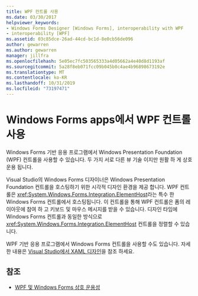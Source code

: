 ```yaml
---
title: WPF 컨트롤 사용
ms.date: 03/30/2017
helpviewer_keywords:
- Windows Forms Designer [Windows Forms], interoperability with WPF
- interoperability [WPF]
ms.assetid: 03c85dce-26ad-44cd-bc1d-8e0cb56de096
author: gewarren
ms.author: gewarren
manager: jillfra
ms.openlocfilehash: 5e05ec7fc503565333a4d05662a4e40d8d1193af
ms.sourcegitcommit: 5a28f8eb071fcc09b045b0c4ae4b96898673192e
ms.translationtype: MT
ms.contentlocale: ko-KR
ms.lasthandoff: 10/31/2019
ms.locfileid: "73197471"
---
```

# <a name="use-wpf-controls-in-windows-forms-apps"></a>Windows Forms apps에서 WPF 컨트롤 사용

Windows Forms 기반 응용 프로그램에서 Windows Presentation Foundation (WPF) 컨트롤을 사용할 수 있습니다. 두 가지 서로 다른 뷰 기술 이지만 원활 하 게 상호 운용 됩니다.

Visual Studio의 Windows Forms 디자이너은 Windows Presentation Foundation 컨트롤을 호스팅하기 위한 시각적 디자인 환경을 제공 합니다. WPF 컨트롤은 <xref:System.Windows.Forms.Integration.ElementHost>라는 특수 한 Windows Forms 컨트롤에서 호스팅됩니다. 이 컨트롤을 통해 WPF 컨트롤은 폼의 레이아웃에 참여 하 고 키보드 및 마우스 메시지를 받을 수 있습니다. 디자인 타임에 Windows Forms 컨트롤과 동일한 방식으로 <xref:System.Windows.Forms.Integration.ElementHost> 컨트롤을 정렬할 수 있습니다.

WPF 기반 응용 프로그램에서 Windows Forms 컨트롤을 사용할 수도 있습니다. 자세한 내용은 [Visual Studio에서 XAML 디자인](/visualstudio/xaml-tools/designing-xaml-in-visual-studio)을 참조 하세요.

## <a name="see-also"></a>참조

- [WPF 및 Windows Forms 상호 운용성](../../wpf/advanced/wpf-and-windows-forms-interoperation.md)
